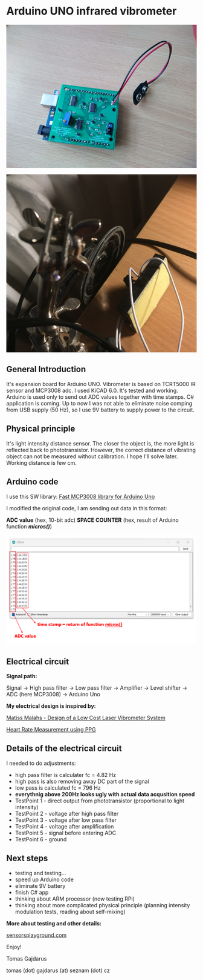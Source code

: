 # Arduino UNO infrared vibrometer

![final_version_tested_working_small](photos/final_version_tested_working_small.png)

![detail of real measurement](photos/detail_of_real_measurement.png)

## General Introduction

It's expansion board for Arduino UNO.
Vibrometer is based on TCRT5000 IR sensor and MCP3008 adc.
I used KiCAD 6.0.
It's tested and working.
Arduino is used only to send out ADC values together with time stamps.
C# application is coming.
Up to now I was not able to eliminate noise comping from USB supply (50 Hz), so I use 9V battery to supply power to the circuit.

## Physical principle

It's light intensity distance sensor. The closer the object is, the more light is reflected back to phototransistor.
However, the correct distance of vibrating object can not be measured without calibration. I hope I'll solve later.
Working distance is few cm.

## Arduino code

I use this SW library:
[Fast MCP3008 library for Arduino Uno](https://github.com/arithmechanics/fast-MCP3008)

I modified the original code, I am sending out data in this format:

**ADC value** (hex, 10-bit adc) **SPACE COUNTER** (hex, result of Arduino function ***micros()***)

![Arduino code output](photos/Ardu_code_output.PNG)

## Electrical circuit
**Signal path:**

Signal -> High pass filter -> Low pass filter -> Amplifier -> Level shifter -> ADC (here MCP3008) -> Arduino Uno

**My electrical design is inspired by:**

[Matiss Malahs - Design of a Low Cost Laser Vibrometer System](https://www.theseus.fi/handle/10024/89919)

[Heart Rate Measurement using PPG](http://www.ee.iitb.ac.in/~stallur/wp-content/uploads/2017/02/Heart-Rate-Measurement-using-PPG1.pdf)

## Details of the electrical circuit
I needed to do adjustments:
   - high pass filter is calculater fc = 4.82 Hz
   - high pass is also removing away DC part of the signal
   - low pass is calculated fc = 796 Hz
   - **everythnig above 200Hz looks ugly with actual data acqusition speed**
   - TestPoint 1 - direct output from phototransistor (proportional to light intensity)
   - TestPoint 2 - voltage after high pass filter
   - TestPoint 3 - voltage after low pass filter
   - TestPoint 4 - voltage after amplification
   - TestPoint 5 - signal before entering ADC
   - TestPoint 6 - ground
   
## Next steps

  - testing and testing...
  - speed up Arduino code
  - eliminate 9V battery
  - finish C# app
  - thinking about ARM processor (now testing RPi)
  - thinking about more complicated physical principle (planning intensity modulation tests, reading about self-mixing)
 
 
**More about testing and other details:**

[sensorsplayground.com](http://www.sensorsplayground.com/)

Enjoy!

Tomas Gajdarus

tomas (dot) gajdarus (at) seznam (dot) cz
